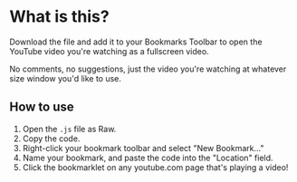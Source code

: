 # What is this?

Download the file and add it to your Bookmarks Toolbar to open the YouTube video you're watching as a fullscreen video.

No comments, no suggestions, just the video you're watching at whatever size window you'd like to use.

## How to use

1. Open the `.js` file as Raw.
2. Copy the code.
3. Right-click your bookmark toolbar and select "New Bookmark..."
4. Name your bookmark, and paste the code into the "Location" field.
5. Click the bookmarklet on any youtube.com page that's playing a video!
